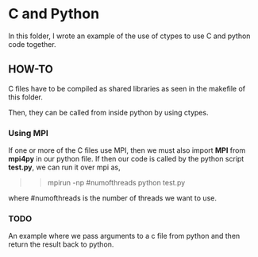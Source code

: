 C and Python 
=============

In this folder, I wrote an example of the use of ctypes to use C and python code together.

## HOW-TO

C files have to be compiled as shared libraries as seen in the makefile of this folder. 

Then, they can be called from inside python by using ctypes. 

### Using MPI

If one or more of the C files use MPI, then we must also import **MPI** from **mpi4py** in our python file. If then our code
is called by the python script **test.py**, we can run it over mpi as, 

>> mpirun -np #numofthreads python test.py

where #numofthreads is the number of threads we want to use.

### TODO

An example where we pass arguments to a c file from python and then return the result back to python.  
